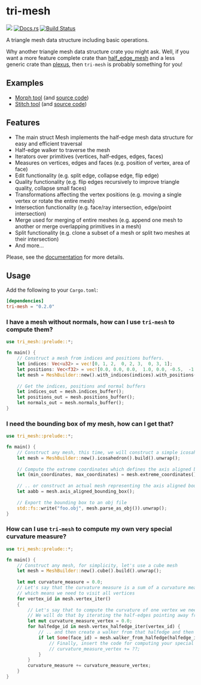 # tri-mesh

[![](http://meritbadge.herokuapp.com/tri-mesh)](https://crates.io/crates/tri-mesh)
[![Docs.rs](https://docs.rs/tri-mesh/badge.svg)](https://docs.rs/tri-mesh)
[![Build Status](https://travis-ci.org/asny/tri-mesh.svg?branch=master)](https://travis-ci.org/asny/tri-mesh)

A triangle mesh data structure including basic operations.

Why another triangle mesh data structure crate you might ask.
Well, if you want a more feature complete crate than [half_edge_mesh](https://crates.io/crates/half_edge_mesh) and a less generic crate than [plexus](https://crates.io/crates/plexus),
then `tri-mesh` is probably something for you!

## Examples

- [Morph tool](https://asny.github.io/morph-web/) (and [source code](https://github.com/asny/tri-mesh/tree/master/examples/morph.rs))
- [Stitch tool](https://asny.github.io/stitch-web/) (and [source code](https://github.com/asny/tri-mesh/tree/master/examples/stitch.rs))

## Features

- The main struct Mesh implements the half-edge mesh data structure for easy and efficient traversal
- Half-edge walker to traverse the mesh
- Iterators over primitives (vertices, half-edges, edges, faces)
- Measures on vertices, edges and faces (e.g. position of vertex, area of face)
- Edit functionality (e.g. split edge, collapse edge, flip edge)
- Quality functionality (e.g. flip edges recursively to improve triangle quality, collapse small faces)
- Transformations affecting the vertex positions (e.g. moving a single vertex or rotate the entire mesh)
- Intersection functionality (e.g. face/ray intersection, edge/point intersection)
- Merge used for merging of entire meshes (e.g. append one mesh to another or merge overlapping primitives in a mesh)
- Split functionality (e.g. clone a subset of a mesh or split two meshes at their intersection)
- And more...

Please, see the [documentation](https://docs.rs/tri-mesh) for more details.

## Usage
Add the following to your `Cargo.toml`:
```toml
[dependencies]
tri-mesh = "0.2.0"
```

### I have a mesh without normals, how can I use `tri-mesh` to compute them?

```rust
use tri_mesh::prelude::*;

fn main() {
    // Construct a mesh from indices and positions buffers.
    let indices: Vec<u32> = vec![0, 1, 2,  0, 2, 3,  0, 3, 1];
    let positions: Vec<f32> = vec![0.0, 0.0, 0.0,  1.0, 0.0, -0.5,  -1.0, 0.0, -0.5, 0.0, 0.0, 1.0];
    let mesh = MeshBuilder::new().with_indices(indices).with_positions(positions).build().unwrap();
    
    // Get the indices, positions and normal buffers
    let indices_out = mesh.indices_buffer();
    let positions_out = mesh.positions_buffer();
    let normals_out = mesh.normals_buffer();
}
```

### I need the bounding box of my mesh, how can I get that?

```rust
use tri_mesh::prelude::*;

fn main() {
    // Construct any mesh, this time, we will construct a simple icosahedron
    let mesh = MeshBuilder::new().icosahedron().build().unwrap();
    
    // Compute the extreme coordinates which defines the axis aligned bounding box..
    let (min_coordinates, max_coordinates) = mesh.extreme_coordinates();
    
    // .. or construct an actual mesh representing the axis aligned bounding box
    let aabb = mesh.axis_aligned_bounding_box();
    
    // Export the bounding box to an obj file
    std::fs::write("foo.obj", mesh.parse_as_obj()).unwrap();
}
```

### How can I use `tri-mesh` to compute my own very special curvature measure?

```rust
use tri_mesh::prelude::*;

fn main() {
    // Construct any mesh, for simplicity, let's use a cube mesh
    let mesh = MeshBuilder::new().cube().build().unwrap();
    
    let mut curvature_measure = 0.0;
    // Let's say that the curvature measure is a sum of a curvature measure for each vertex
    // which means we need to visit all vertices
    for vertex_id in mesh.vertex_iter()
    {
        // Let's say that to compute the curvature of one vertex we need to visit the neighbouring faces
        // We will do that by iterating the half-edges pointing away from the vertex ..
        let mut curvature_measure_vertex = 0.0;
        for halfedge_id in mesh.vertex_halfedge_iter(vertex_id) {
            // .. and then create a walker from that halfedge and then get the face pointed to by that walker
            if let Some(face_id) = mesh.walker_from_halfedge(halfedge_id).face_id() {
                // Finally, insert the code for computing your special vertex curvature measure right here!
                // curvature_measure_vertex += ??; 
            }
        }
        curvature_measure += curvature_measure_vertex;
    }
}
```
